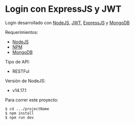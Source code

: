 # Login con ExpressJS y JWT

Login desarrollado con [NodeJS](https://nodejs.org/en/), [JWT](https://jwt.io/), [ExpressJS](https://expressjs.com/) y [MongoDB](https://www.mongodb.com/es)

Requerimientos: 
* [NodeJS](https://nodejs.org/en/)
* [NPM](https://www.npmjs.com/)
* [MongoDB](https://www.mongodb.com/es)

Tipo de API: 
* RESTFul

Versión de NodeJS:
* v14.17.1

Para correr este proyecto:

```
$ cd .../projectName
$ npm install
$ npm run dev
```




